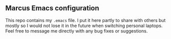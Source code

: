 ## Marcus Emacs configuration

This repo contains my `.emacs` file.  I put it here partly to share with others but mostly so I would not lose it in the future when switching personal laptops.  Feel free to message me directly with any bug fixes or suggestions.

